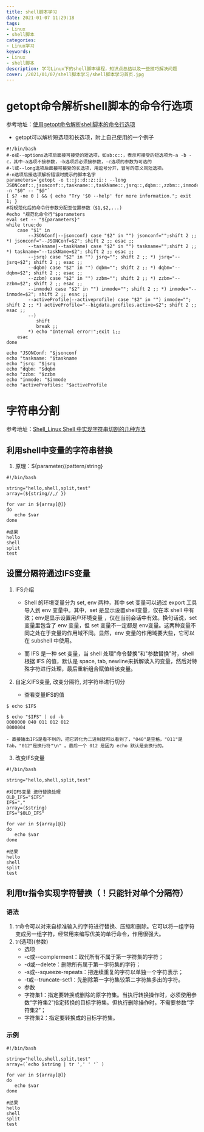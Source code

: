 ```yaml
---
title: shell脚本学习
date: 2021-01-07 11:29:18
tags: 
- Linux
- shell脚本
categories: 
- Linux学习
keywords: 
- Linux
- shell脚本
description: 学习Linux下的shell脚本编程，知识点总结以及一些技巧解决问题
cover: /2021/01/07/shell脚本学习/shell脚本学习首页.jpg
---
```


# getopt命令解析shell脚本的命令行选项
参考地址：[使用getopt命令解析shell脚本的命令行选项](https://blog.csdn.net/sofia1217/article/details/52244582)

- getopt可以解析短选项和长选项，附上自己使用的一个例子
```shell
#!/bin/bash
#-o或--options选项后面接可接受的短选项，如ab:c::，表示可接受的短选项为-a -b -c，其中-a选项不接参数，-b选项后必须接参数，-c选项的参数为可选的
#-l或--long选项后面接可接受的长选项，用逗号分开，冒号的意义同短选项。
#-n选项后接选项解析错误时提示的脚本名字
parameters=`getopt -o t::j::d::z::i:: --long JSONConf::,jsonconf::,taskname::,taskName::,jsrq::,dqbm::,zzbm::,inmode::,activeProfile::,activeprofile:: -n "$0" -- "$@"`
[ $? -ne 0 ] && { echo "Try '$0 --help' for more information."; exit 1; }
#将规范化后的命令行参数分配至位置参数（$1,$2,...)
#echo "规范化命令行"$parameters
eval set -- "${parameters}"
while true;do
    case "$1" in
        --JSONConf|--jsonconf) case "$2" in "") jsonconf="";shift 2 ;; *) jsonconf="--JSONConf=$2"; shift 2 ;; esac ;;
        --taskname|--taskName) case "$2" in "") taskname="";shift 2 ;; *) taskname="--taskName=$2"; shift 2 ;; esac ;;
        --jsrq) case "$2" in "") jsrq=""; shift 2 ;; *) jsrq="--jsrq=$2"; shift 2 ;; esac ;;
        --dqbm) case "$2" in "") dqbm=""; shift 2 ;; *) dqbm="--dqbm=$2"; shift 2 ;; esac ;;
        --zzbm) case "$2" in "") zzbm=""; shift 2 ;; *) zzbm="--zzbm=$2"; shift 2 ;; esac ;;
        --inmode) case "$2" in "") inmode=""; shift 2 ;; *) inmode="--inmode=$2"; shift 2 ;; esac ;;
        --activeProfile|--activeprofile) case "$2" in "") inmode=""; shift 2 ;; *) activeProfile="--bigdata.profiles.active=$2"; shift 2 ;; esac ;;
        --)
           shift
           break ;;
        *) echo "Internal error!";exit 1;;
    esac
done

echo "JSONConf: "$jsonconf
echo "taskname: "$taskname
echo "jsrq: "$jsrq
echo "dqbm: "$dqbm
echo "zzbm: "$zzbm
echo "inmode: "$inmode
echo "activeProfiles: "$activeProfile
```

# 字符串分割
参考地址：[Shell_Linux Shell 中实现字符串切割的几种方法](https://blog.csdn.net/u010003835/article/details/80750003)

## 利用shell中变量的字符串替换
1. 原理：${parameter//pattern/string} 
```shell
#!/bin/bash
 
string="hello,shell,split,test"  
array=(${string//,/ })  
 
for var in ${array[@]}
do
   echo $var
done 

#结果
hello
shell
split
test
```

## 设置分隔符通过IFS变量
1. IFS介绍
	- Shell 的环境变量分为 set, env 两种，其中 set 变量可以通过 export 工具导入到 env 变量中。其中，set 是显示设置shell变量，仅在本 shell
中有效；env是显示设置用户环境变量 ，仅在当前会话中有效。换句话说，set 变量里包含了 env 变量，但 set 变量不一定都是 env变量。这两种变量不同之处在于变量的作用域不同。显然，env 变量的作用域要大些，它可以在 subshell 中使用。

	- 而 IFS 是一种 set 变量，当 shell 处理"命令替换"和"参数替换"时，shell 根据 IFS 的值，默认是 space, tab, newline来拆解读入的变量，然后对特殊字符进行处理，最后重新组合赋值给该变量。

2. 自定义IFS变量, 改变分隔符, 对字符串进行切分
	- 查看变量IFS的值
```shell
$ echo $IFS  
  
$ echo "$IFS" | od -b  
0000000 040 011 012 012  
0000004  
```
	- 直接输出IFS是看不到的，把它转化为二进制就可以看到了，"040"是空格，"011"是Tab，"012"是换行符"\n" 。最后一个 012 是因为 echo 默认是会换行的。
3. 改变IFS变量
```shell
#!/bin/bash
 
string="hello,shell,split,test"  
 
#对IFS变量 进行替换处理
OLD_IFS="$IFS"
IFS=","
array=($string)
IFS="$OLD_IFS"
 
for var in ${array[@]}
do
   echo $var
done

#结果
hello
shell
split
test
```

## 利用tr指令实现字符替换（！只能针对单个分隔符）
### 语法
1. tr命令可以对来自标准输入的字符进行替换、压缩和删除。它可以将一组字符变成另一组字符，经常用来编写优美的单行命令，作用很强大。
2. tr(选项)(参数)
	- 选项
  	 - -c或--complerment：取代所有不属于第一字符集的字符；
  	 - -d或--delete：删除所有属于第一字符集的字符；
  	 - -s或--squeeze-repeats：把连续重复的字符以单独一个字符表示；
  	 - -t或--truncate-set1：先删除第一字符集较第二字符集多出的字符。
	- 参数
  	 - 字符集1：指定要转换或删除的原字符集。当执行转换操作时，必须使用参数“字符集2”指定转换的目标字符集。但执行删除操作时，不需要参数“字符集2”；
  	 - 字符集2：指定要转换成的目标字符集。

### 示例
```shell
#!/bin/bash
 
string="hello,shell,split,test"  
array=(`echo $string | tr ',' ' '` )  
 
for var in ${array[@]}
do
   echo $var
done 
 
#结果
hello
shell
split
test
```